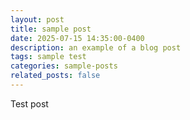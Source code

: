 ```yaml
---
layout: post
title: sample post
date: 2025-07-15 14:35:00-0400
description: an example of a blog post
tags: sample test
categories: sample-posts
related_posts: false
---
```


Test post
